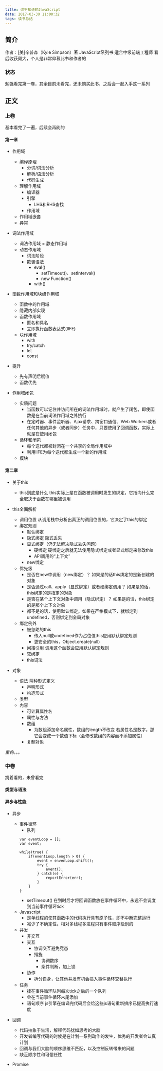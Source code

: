 ```yaml
---
title: 你不知道的JavaScript
date: 2017-03-30 11:00:32
tags: 读书总结
---
```


## 简介
作者：[美]辛普森（Kyle Simpson）著
JavaScript系列书
适合中级前端工程师
看后收获颇大，个人是非常仰慕此书和作者的

### 状态
勉强看完第一卷，其余目前未看完，还未购买此书，之后会一起入手这一系列

## 正文

### 上卷
基本看完了一遍，后续会再刷的

#### 第一章
- 作用域
    + 编译原理
        * 分词/词法分析
        * 解析/语法分析
        * 代码生成
    + 理解作用域
        * 编译器
        * 引擎
            - LHS和RHS查找
        * 作用域
    + 作用域嵌套
    + 异常

- 词法作用域
    + 词法作用域 = 静态作用域
    + 动态作用域
        * 词法阶段
        * 欺骗语法
            - eval()
                + setTimeout()、setInterval()
                + new Function()
            - with()

- 函数作用域和块级作用域
    + 函数中的作用域
    + 隐藏内部实现
    + 函数作用域
        * 匿名和具名
        * 立即执行函数表达式(IIFE)
    + 块作用域
        * with
        * try/catch
        * let
        * const

- 提升
    + 先有声明后赋值
    + 函数优先

- 作用域闭包
    + 实质问题
        * 当函数可以记住并访问所在的词法作用域时，就产生了闭包，即使函数是在当前词法作用域之外执行
        * 在定时器、事件监听器、Ajax请求、跨窗口通信、Web Workers或者任何其他的异步（或者同步）任务中，只要使用了回调函数，实际上就是在使用闭包
    + 循环和闭包
        * 每个迭代都被封闭在一个共享的全局作用域中
        * 利用IIFE为每个迭代都生成一个新的作用域
    + 模块

#### 第二章
- 关于this
    + this到底是什么
        this实际上是在函数被调用时发生的绑定，它指向什么完全取决于函数在哪里被调用

- this全面解析
    + 调用位置
        从调用栈中分析出真正的调用位置的，它决定了this的绑定
    + 绑定规则
        * 默认绑定
        * 隐式绑定
            隐式丢失
        * 显式绑定（仍无法解决隐式丢失问题）
            - 硬绑定
                硬绑定之后就无法使用隐式绑定或者显式绑定来修改this
            - API调用的“上下文”
        * new绑定
    + 优先级
        * 是否在new中调用（new绑定）？
            如果是的话this绑定的是新创建的对象
        * 是否通过call、apply（显式绑定）或者硬绑定调用？
            如果是的话，this绑定的是指定的对象
        * 是否在某个上下文对象中调用（隐式绑定）？
            如果是的话，this绑定的是那个上下文对象
        * 都不是的话，使用默认绑定。如果在严格模式下，就绑定到undefined，否则绑定到全局对象
    + 绑定例外
        * 被忽略的this
            - 传入null或undefined作为占位值this应用默认绑定规则
            - 更安全的this，Object.create(null)
        * 间接引用
            调用这个函数会应用默认绑定规则
        * 软绑定
        * this词法

- 对象
    + 语法
        两种形式定义
        * 声明形式
        * 构造形式
    + 类型
    + 内容
        * 可计算属性名
        * 属性与方法
        * 数组
            - 为数组添加命名属性，数组的length不改变
                若属性名是数字，那它会变成一个数值下标（会修改数组的内容而不添加属性）
        * 复制对象


*重构。。。*



### 中卷 
跳着看的，未曾看完

#### 类型与语法 

#### 异步与性能 
- 异步 
    + 事件循环
        * 队列
        ```
        var eventLoop = [];
        var event;

        while(true) {
            if(eventLoop.length > 0) {
                event = envenLoop.shift();
                try {
                    event();
                } catch(e) {
                    reportError(err);
                }
            }
        }
        ```
        * setTimeout() 在到时后才将回调函数放在事件循环中，永远不会调度到当前事件循环tick
    + Javascript 
        * 是单线程的使其函数中的代码执行具有原子性，即不中断完整运行
        * 减少了不确定性，相对多线程多进程只有事件顺序级别的
    + 并发 
        * 非交互
        * 交互 
            - 协调交互避免竞态
            - 措施 
                + 协调数序
                + 条件判断，加上锁
        * 协作 
            - 拆分自身，让其他并发有机会插入事件循环交替执行
    + 任务 
        * 挂在事件循环队列每次tick之后的一个队列
        * 会在当前事件循环末尾添加
        * 语句顺序 
            js引擎在编译完代码后会给这些js语句重新排序已提高执行速度

- 回调 
    + 代码抽象于生活，解释代码犹如思考的大脑
    + 开发者编写代码的时候是在计划一系列动作的发生，优秀的开发者会认真计划
    + 回调与我们大脑的顺序思维不匹配，以及控制反转带来的问题
    + 缺乏顺序性和可信任性

- Promise 

